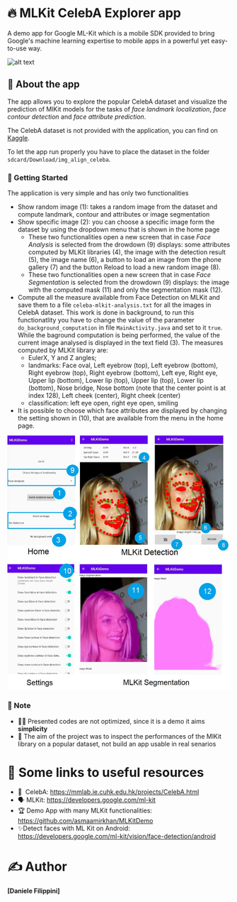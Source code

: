# 🔥 MLKit CelebA Explorer app
A demo app for Google ML-Kit which is a mobile SDK provided to bring Google's machine learning expertise to mobile apps in a powerful yet easy-to-use way.

![alt text](https://mmlab.ie.cuhk.edu.hk/projects/CelebA/intro.png)


## 📱 About the app
The app allows you to explore the popular CelebA dataset and visualize the prediction of MlKit models for the tasks of *face landmark localization*, *face contour detection* and *face attribute prediction*.

The CelebA dataset is not provided with the application, you can find on [Kaggle](https://www.kaggle.com/jessicali9530/celeba-dataset).

To let the app run properly you have to place the dataset in the folder `sdcard/Download/img_align_celeba`.

### 🧩 Getting Started
The application is very simple and has only two functionalities 
- Show random image (1): takes a random image from the dataset and compute landmark, contour and attributes or image segmentation
- Show specific image (2): you can choose a specific image form the dataset by using the dropdown menu that is shown in the home page
   - These two functionalities open a new screen that in case *Face Analysis* is selected from the drowdown (9) displays: some attributes computed by MLKit libraries (4), the image with the detection result (5), the image name (6), a button to load an image from the phone gallery (7) and the button Reload to load a new random image (8).
   - These two functionalities open a new screen that in case *Face Segmentation* is selected from the drowdown (9) displays: the image with the computed mask (11) and only the segmentation mask (12).
- Compute all the measure available from Face Detection on MLKit and save them to a file `celeba-mlkit-analysis.txt` for all the images in CelebA dataset. This work is done in background, to run this functionatlity you have to change the value of the parameter `do_background_computation` in file `MainActivity.java` and set to it `true`. While the baground computation is being performed, the value of the current image analysed is displayed in the text field (3). The measures computed by MLKit library are: 
    * EulerX, Y and Z angles;
    * landmarks: Face oval, Left eyebrow (top), Left eyebrow (bottom), Right eyebrow (top), Right eyebrow (bottom), Left eye, Right eye, Upper lip (bottom), Lower lip (top), Upper lip (top), Lower lip (bottom), Nose bridge, Nose bottom (note that the center point is at index 128), Left cheek (center), Right cheek (center)
    * classification: left eye open, right eye open, smiling
- It is possible to choose which face attributes are displayed by changing the setting shown in (10), that are available from the menu in the home page.

![alt text](res/app.jpg)

### 🛑 Note
- 👮‍♀️ Presented codes are not optimized, since it is a demo it aims **simplicity**
- 🔎 The aim of the project was to inspect the performances of the MlKit library on a popular dataset, not build an app usable in real senarios





# 📎 Some links to useful resources 


- 💪 &nbsp;CelebA: https://mmlab.ie.cuhk.edu.hk/projects/CelebA.html
- 🗣️ MLKit: https://developers.google.com/ml-kit
- 🏆 Demo App with many MLKit functionalities: https://github.com/asmaamirkhan/MLKitDemo
- ✨Detect faces with ML Kit on Android: https://developers.google.com/ml-kit/vision/face-detection/android


# ✍️ Author   
**[Daniele Filippini]**

